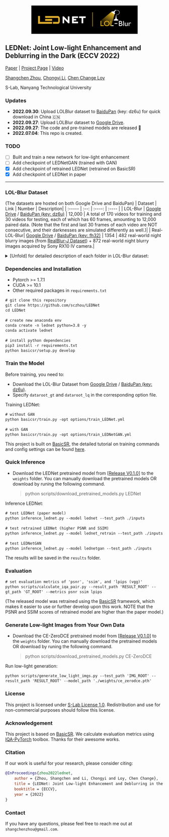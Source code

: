 <p align="center">
  <img src="assets/LEDNet_LOLBlur_logo.png" height=90>
</p>

## LEDNet: Joint Low-light Enhancement and Deblurring in the Dark (ECCV 2022)

[Paper](https://arxiv.org/abs/2202.03373) | [Project Page](https://shangchenzhou.com/projects/LEDNet/) | [Video](https://youtu.be/450dkE-fOMY)

[Shangchen Zhou](https://shangchenzhou.com/), [Chongyi Li](https://li-chongyi.github.io/), [Chen Change Loy](https://www.mmlab-ntu.com/person/ccloy/) 

S-Lab, Nanyang Technological University

### Updates

- **2022.09.30**:  Upload LOLBlur dataset to [BaiduPan](https://pan.baidu.com/s/1CPphxCKQJa_iJAGD6YACuA) (key: dz6u) for quick download in China :cn:
- **2022.09.27**:  Upload LOLBlur dataset to [Google Drive](https://drive.google.com/drive/folders/11HcsiHNvM7JUlbuHIniREdQ2peDUhtwX?usp=sharing).
- **2022.09.27**:  The code and pre-trained models are released :hugs:
- **2022.07.04**:  This repo is created.

### TODO
- [ ] Built and train a new network for low-light enhancement
- [ ] Add checkpoint of LEDNetGAN (trained with GAN)
- [x] Add checkpoint of retrained LEDNet (retrained on BasicSR)
- [x] Add checkpoint of LEDNet in paper

---

### LOL-Blur Dataset
(The datasets are hosted on both Google Drive and BaiduPan)
| Dataset | Link | Number | Description|
| :----- | :--: | :----: | :---- | 
| LOL-Blur | [Google Drive](https://drive.google.com/drive/folders/11HcsiHNvM7JUlbuHIniREdQ2peDUhtwX?usp=sharing) / [BaiduPan (key: dz6u)](https://pan.baidu.com/s/1CPphxCKQJa_iJAGD6YACuA) | 12,000 | A total of 170 videos for training and 30 videos for testing, each of which has 60 frames, amounting to 12,000 paired data. (Note that the first and last 30 frames of each video are NOT consecutive, and their darknesses are simulated differently as well.)|
| Real-LOL-Blur| [Google Drive](https://drive.google.com/drive/folders/1fXUA5SzXj46ISw9aUjSors1u6M9VlKAn?usp=sharing) / [BaiduPan (key: fh32)](https://pan.baidu.com/s/1sP87VGiof_NixZsA8dhalA) | 1354 | 482 real-world night blurry images (from [RealBlur-J Dataset](http://cg.postech.ac.kr/research/realblur/)) + 872 real-world night blurry images acquired by Sony RX10 IV camera.|

<details close>
<summary>[Unfold] for detailed description of each folder in LOL-Blur dataset:</summary>

<table>
<td>

| LOL-Blur                 | Description             |
| :----------------------- | :---------------------- |
| low_blur                 | low-light blurry images |
| low_blur_noise           | low-light blurry and noisy images |
| low_sharp                | low-light sharp images |
| high_sharp_scaled        | normal-light sharp images with slightly  brightness reduced (simulate soft-light scenes) |
| high_sharp_original      | normal-light sharp images without brightness reduced |
</td>
</table>

<a name="fn1">[1]</a> This method use distorted image as reference. Please refer to the paper for details.<br>
<a name="fn2">[2]</a> Currently, only naive random forest regression is implemented and **does not** support backward.

</details>


### Dependencies and Installation

- Pytorch >= 1.7.1
- CUDA >= 10.1
- Other required packages in `requirements.txt`
```
# git clone this repository
git clone https://github.com/sczhou/LEDNet
cd LEDNet

# create new anaconda env
conda create -n lednet python=3.8 -y
conda activate lednet

# install python dependencies
pip3 install -r requirements.txt
python basicsr/setup.py develop
```


### Train the Model
Before training, you need to:

- Download the LOL-Blur Dataset from [Google Drive](https://drive.google.com/drive/folders/11HcsiHNvM7JUlbuHIniREdQ2peDUhtwX?usp=sharing) / [BaiduPan (key: dz6u)](https://pan.baidu.com/s/1CPphxCKQJa_iJAGD6YACuA).
- Specify `dataroot_gt` and `dataroot_lq` in the corresponding option file.

Training LEDNet:
```
# without GAN
python basicsr/train.py -opt options/train_LEDNet.yml

# with GAN
python basicsr/train.py -opt options/train_LEDNetGAN.yml
```
This project is built on [BasicSR](https://github.com/XPixelGroup/BasicSR), the detailed tutorial on training commands and config settings can be found [here](https://github.com/XPixelGroup/BasicSR/blob/master/docs/introduction.md).

### Quick Inference
- Download the LEDNet pretrained model from [[Release V0.1.0](https://github.com/sczhou/LEDNet/releases/tag/v0.1.0)] to the `weights` folder. You can manually download the pretrained models OR download by runing the following command.
  
  > python scripts/download_pretrained_models.py LEDNet
  
Inference LEDNet:
```
# test LEDNet (paper model)
python inference_lednet.py --model lednet --test_path ./inputs

# test retrained LEDNet (higher PSNR and SSIM)
python inference_lednet.py --model lednet_retrain --test_path ./inputs

# test LEDNetGAN
python inference_lednet.py --model lednetgan --test_path ./inputs
```
The results will be saved in the `results` folder.

### Evaluation

```
# set evaluation metrics of 'psnr', 'ssim', and 'lpips (vgg)'
python scripts/calculate_iqa_pair.py --result_path 'RESULT_ROOT' --gt_path 'GT_ROOT' --metrics psnr ssim lpips
```
(The released model was retrained using the [BasicSR](https://github.com/XPixelGroup/BasicSR) framework, which makes it easier to use or further develop upon this work. NOTE that the PSNR and SSIM scores of retrained model are higher than the paper model.)

### Generate Low-light Images from Your Own Data
- Download the CE-ZeroDCE pretrained model from [[Release V0.1.0](https://github.com/sczhou/LEDNet/releases/tag/v0.1.0)] to the `weights` folder. You can manually download the pretrained models OR download by runing the following command.
  
  > python scripts/download_pretrained_models.py CE-ZeroDCE
  
Run low-light generation:
```
python scripts/generate_low_light_imgs.py --test_path 'IMG_ROOT' --result_path 'RESULT_ROOT' --model_path './weights/ce_zerodce.pth'
```

### License

This project is licensed under <a rel="license" href="https://github.com/sczhou/LEDNet/blob/master/LICENSE">S-Lab License 1.0</a>. Redistribution and use for non-commercial purposes should follow this license.

### Acknowledgement

This project is based on [BasicSR](https://github.com/XPixelGroup/BasicSR). We calculate evaluation metrics using [IQA-PyTorch](https://github.com/chaofengc/IQA-PyTorch) toolbox. Thanks for their awesome works.

### Citation
If our work is useful for your research, please consider citing:

```bibtex
@InProceedings{zhou2022lednet,
    author = {Zhou, Shangchen and Li, Chongyi and Loy, Chen Change},
    title = {LEDNet: Joint Low-light Enhancement and Deblurring in the Dark},
    booktitle = {ECCV},
    year = {2022}
}
```

### Contact
If you have any questions, please feel free to reach me out at `shangchenzhou@gmail.com`.